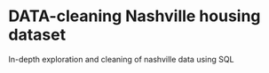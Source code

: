 # DATA-cleaning Nashville housing dataset
In-depth exploration and cleaning of nashville data using SQL 
